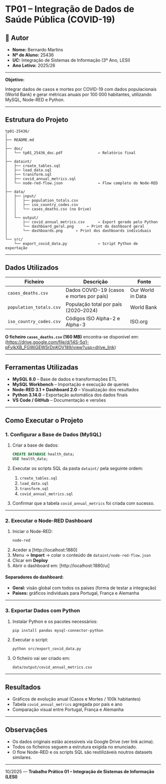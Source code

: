 # TP01 – Integração de Dados de Saúde Pública (COVID-19)

## 👤 Autor
- **Nome:** Bernardo Martins  
- **Nº de Aluno:** 25436  
- **UC:** Integração de Sistemas de Informação (3º Ano, LESI)  
- **Ano Letivo:** 2025/26  

---

**Objetivo:**  

Integrar dados de casos e mortes por COVID-19 com dados populacionais (World Bank) e gerar métricas anuais por 100 000 habitantes, utilizando MySQL, Node-RED e Python.

---

## Estrutura do Projeto

```
tp01-25436/
│
├── README.md
│
├── doc/
│   └── tp01_25436_doc.pdf                ← Relatório final
│
├── dataint/
│   ├── create_tables.sql
│   ├── load_data.sql
│   ├── transform.sql
│   ├── covid_annual_metrics.sql
│   └── node-red-flow.json                ← Flow completo do Node-RED
│
├── data/
│   ├── input/
│   │   ├── population_totals.csv
│   │   ├── iso_country_codes.csv
│   │   └── cases_deaths.csv (no Drive)
│   │
│   └── output/
│       ├── covid_annual_metrics.csv      ← Export gerado pelo Python
│       └── dashboard_geral.png      ← Print do dashboard geral
│       └── dashboards.png      ← Print dos dashboards individuais  
│
└── src/
    └── export_covid_data.py              ← Script Python de exportação
```

---

## Dados Utilizados

| Ficheiro | Descrição | Fonte |
|-----------|------------|--------|
| `cases_deaths.csv` | Dados COVID-19 (casos e mortes por país) | Our World in Data |
| `population_totals.csv` | População total por país (2020–2024) | World Bank |
| `iso_country_codes.csv` | Códigos ISO Alpha-2 e Alpha-3 | ISO.org |

**O ficheiro `cases_deaths.csv` (160 MB)** encontra-se disponível em:  
(https://drive.google.com/file/d/14S-5q1-pFyIkXB_FGWjGEWSrDnKOV189/view?usp=drive_link)

---

## Ferramentas Utilizadas

- **MySQL 8.0** – Base de dados e transformações ETL  
- **MySQL Workbench** – Importação e execução de queries  
- **Node-RED 3.1 + Dashboard 2.0** – Visualização dos resultados  
- **Python 3.14.0** – Exportação automática dos dados finais  
- **VS Code / GitHub** – Documentação e versões  

---

## Como Executar o Projeto

### 1. Configurar a Base de Dados (MySQL)

1. Criar a base de dados:
   ```sql
   CREATE DATABASE health_data;
   USE health_data;
   ```
2. Executar os scripts SQL da pasta `dataint/` pela seguinte ordem:
   1. `create_tables.sql`
   2. `load_data.sql`
   3. `transform.sql`
   4. `covid_annual_metrics.sql`

3. Confirmar que a tabela `covid_annual_metrics` foi criada com sucesso.

---

### 2. Executar o Node-RED Dashboard
1. Iniciar o Node-RED:
   ```bash
   node-red
   ```
2. Aceder a [http://localhost:1880]  
3. Menu → **Import** → colar o conteúdo de `dataint/node-red-flow.json`
4. Clicar em **Deploy**
5. Abrir o dashboard em:  [http://localhost:1880/ui]

#### Separadores do dashboard:
- **Geral:** visão global com todos os países (forma de testar a integração)  
- **Países:** gráficos individuais para Portugal, França e Alemanha  

---

### 3. Exportar Dados com Python
1. Instalar Python e os pacotes necessários:
   ```bash
   pip install pandas mysql-connector-python
   ```
2. Executar o script:
   ```bash
   python src/export_covid_data.py
   ```
3. O ficheiro vai ser criado em:
   ```
   data/output/covid_annual_metrics.csv
   ```

---

## Resultados

- Gráficos de evolução anual (Casos e Mortes / 100k habitantes)  
- Tabela `covid_annual_metrics` agregada por país e ano  
- Comparação visual entre Portugal, França e Alemanha  

---

## Observações

- Os dados originais estão acessíveis via Google Drive (ver link acima).  
- Todos os ficheiros seguem a estrutura exigida no enunciado.  
- O flow Node-RED e os scripts SQL são reutilizáveis noutros datasets similares.  

---

10/2025 — **Trabalho Prático 01 – Integração de Sistemas de Informação (LESI)**
